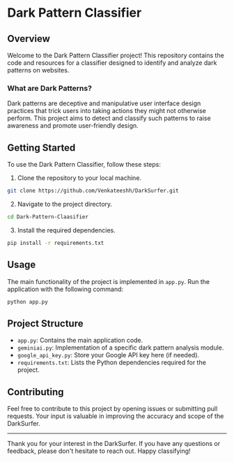 # Dark Pattern Classifier

## Overview

Welcome to the Dark Pattern Classifier project! This repository contains the code and resources for a classifier designed to identify and analyze dark patterns on websites.

### What are Dark Patterns?

Dark patterns are deceptive and manipulative user interface design practices that trick users into taking actions they might not otherwise perform. This project aims to detect and classify such patterns to raise awareness and promote user-friendly design.

## Getting Started

To use the Dark Pattern Classifier, follow these steps:

1. Clone the repository to your local machine.

```bash
git clone https://github.com/Venkateeshh/DarkSurfer.git
```

2. Navigate to the project directory.

```bash
cd Dark-Pattern-Claasifier
```

3. Install the required dependencies.

```bash
pip install -r requirements.txt
```

## Usage

The main functionality of the project is implemented in `app.py`. Run the application with the following command:

```bash
python app.py
```

## Project Structure

- `app.py`: Contains the main application code.
- `geminiai.py`: Implementation of a specific dark pattern analysis module.
- `google_api_key.py`: Store your Google API key here (if needed).
- `requirements.txt`: Lists the Python dependencies required for the project.

## Contributing

Feel free to contribute to this project by opening issues or submitting pull requests. Your input is valuable in improving the accuracy and scope of the DarkSurfer.


---

Thank you for your interest in the DarkSurfer. If you have any questions or feedback, please don't hesitate to reach out. Happy classifying!
